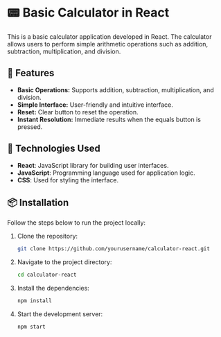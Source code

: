 
# 📟 Basic Calculator in React

This is a basic calculator application developed in React. The calculator allows users to perform simple arithmetic operations such as addition, subtraction, multiplication, and division.

## 📝 Features

- **Basic Operations:** Supports addition, subtraction, multiplication, and division.
- **Simple Interface:** User-friendly and intuitive interface.
- **Reset:** Clear button to reset the operation.
- **Instant Resolution:** Immediate results when the equals button is pressed.

## 🚀 Technologies Used

- **React**: JavaScript library for building user interfaces.
- **JavaScript**: Programming language used for application logic.
- **CSS**: Used for styling the interface.

## 📦 Installation

Follow the steps below to run the project locally:

1. Clone the repository:
   ```bash
   git clone https://github.com/yourusername/calculator-react.git
   ```
2. Navigate to the project directory:
   ```bash
   cd calculator-react
   ```
3. Install the dependencies:
   ```bash
   npm install
   ```
4. Start the development server:
   ```bash
   npm start
   ```
